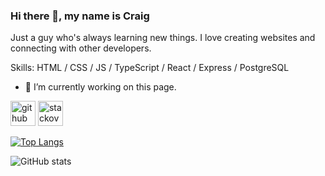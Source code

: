 ### Hi there 👋, my name is Craig

Just a guy who's always learning new things. I love creating websites and connecting with other developers.

Skills: HTML / CSS / JS / TypeScript / React / Express / PostgreSQL

- 🔭 I’m currently working on this page. 


[<img src='https://cdn.jsdelivr.net/npm/simple-icons@3.0.1/icons/github.svg' alt='github' height='40'>](https://github.com/indigomx9)  [<img src='https://cdn.jsdelivr.net/npm/simple-icons@3.0.1/icons/stackoverflow.svg' alt='stackoverflow' height='40'>](https://stackoverflow.com/users/7303585)  

[![Top Langs](https://github-readme-stats.vercel.app/api/top-langs/?username=indigomx9)](https://github.com/anuraghazra/github-readme-stats)

![GitHub stats](https://github-readme-stats.vercel.app/api?username=indigomx9&show_icons=true)  

